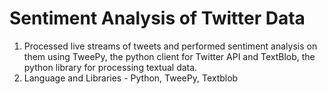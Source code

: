 # Sentiment Analysis of Twitter Data

1. Processed live streams of tweets and performed sentiment analysis on them using TweePy, the python client for Twitter API and TextBlob, the python library for processing textual data. 
2. Language and Libraries - Python, TweePy, Textblob
